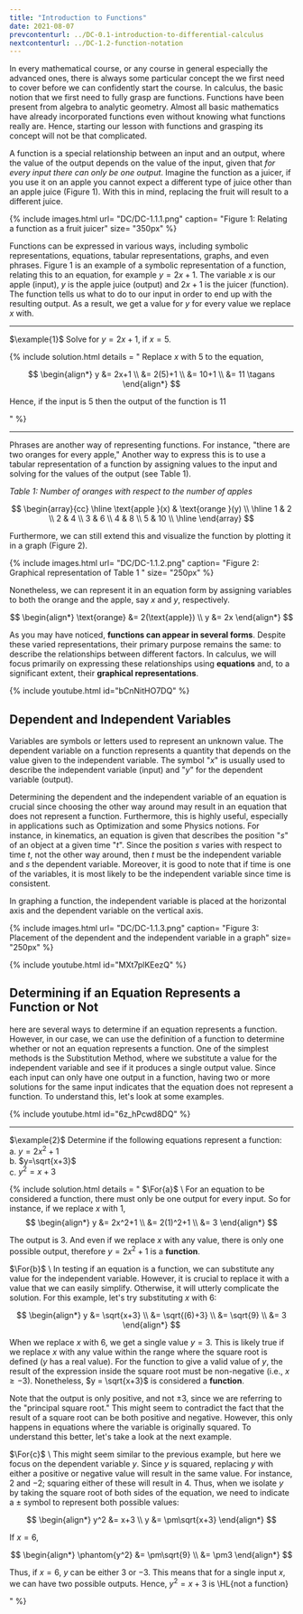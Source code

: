 ```yaml
---
title: "Introduction to Functions"
date: 2021-08-07
prevcontenturl: ../DC-0.1-introduction-to-differential-calculus
nextcontenturl: ../DC-1.2-function-notation
---
```



In every mathematical course, or any course in general especially the advanced ones, there is always some particular concept the we first need to cover before we can confidently start the course. In calculus, the basic notion that we first need to fully grasp are functions. Functions have been present from algebra to analytic geometry. Almost all basic mathematics have already incorporated functions even without knowing what functions really are. Hence, starting our lesson with functions and grasping its concept will not be that complicated. 

A function is a special relationship between an input and an output, where the value of the output depends on the value of the input, given that *for every input there can only be one output*. Imagine the function as a juicer, if you use it on an apple you cannot expect a different type of juice other than an apple juice (Figure 1). With this in mind, replacing the fruit will result to a different juice.


{% include images.html 
    url= "DC/DC-1.1.1.png" 
    caption= "Figure 1: Relating a function as a fruit juicer"
    size= "350px"
%}



Functions can be expressed in various ways, including symbolic representations, equations, tabular representations, graphs, and even phrases. Figure 1 is an example of a symbolic representation of a function, relating this to an equation, for example $y = 2x + 1$. The variable $x$ is our apple (input), $y$ is the apple juice (output) and $2x+1$ is the juicer (function). The function tells us what to do to our input in order to end up with the resulting output. As a result, we get a value for $y$ for every value we replace $x$ with. 


---
$\example{1}$ 
Solve for $y=2x+1$, if $x=5$.

{% include solution.html details = "
Replace $x$ with 5 to the equation,

$$
\begin{align*}
	y &= 2x+1 \\
	   &= 2(5)+1 \\
	   &= 10+1 \\
	   &= 11	\tagans
\end{align*}
$$

Hence, if the input is 5 then the output of the function is 11

"
%}

---

Phrases are another way of representing functions.  For instance, "there are two oranges for every apple," Another way to express this is to use a tabular representation of a function by assigning values to the input and solving for the values of the output (see Table 1). 


*Table 1: Number of oranges with respect to the number of apples*

$$
\begin{array}{cc}
	\hline
	\text{apple }(x) & \text{orange }(y) \\
	\hline
	1 & 2 \\
	2 & 4 \\
	3 & 6 \\
	4 & 8 \\
	5 & 10 \\
	\hline
\end{array}
$$

Furthermore, we can still extend this and visualize the function by plotting it in a graph (Figure 2).

{% include images.html 
    url= "DC/DC-1.1.2.png" 
    caption= "Figure 2: Graphical representation of Table 1
"
    size= "250px"
%}


Nonetheless, we can represent it in an equation form by assigning variables to both the orange and the apple, say $x$ and $y$, respectively. 

$$
\begin{align*}
	\text{orange} &= 2(\text{apple}) \\
	y &= 2x
\end{align*}
$$

As you may have noticed, **functions can appear in several forms**. Despite these varied representations, their primary purpose remains the same: to describe the relationships between different factors. In calculus, we will focus primarily on expressing these relationships using **equations** and, to a significant extent, their **graphical representations**.

{% include youtube.html 
    id="bCnNitHO7DQ" 
%}

## Dependent and Independent Variables
Variables are symbols or letters used to represent an unknown value. The dependent variable on a function represents a quantity that depends on the value given to the independent variable. The symbol "$x$" is usually used to describe the independent variable (input) and "$y$" for the dependent variable (output). 

Determining the dependent and the independent variable of an equation is crucial since choosing the other way around may result in an equation that does not represent a function. Furthermore, this is highly useful, especially in applications such as Optimization and some Physics notions. For instance, in kinematics, an equation is given that describes the position "$s$" of an object at a given time "$t$". Since the position $s$ varies with respect to time $t$, not the other way around, then $t$ must be the independent variable and $s$ the dependent variable. Moreover, it is good to note that if time is one of the variables, it is most likely to be the independent variable since time is consistent.

In graphing a function, the independent variable is placed at the horizontal axis and the dependent variable on the vertical axis.



{% include images.html 
    url= "DC/DC-1.1.3.png" 
    caption= "Figure 3: Placement of the dependent and the independent variable in a graph"
    size= "250px"
%}



{% include youtube.html 
    id="MXt7plKEezQ" 
%}


## Determining if an Equation Represents a Function or Not
here are several ways to determine if an equation represents a function. However, in our case, we can use the definition of a function to determine whether or not an equation represents a function. One of the simplest methods is the Substitution Method, where we substitute a value for the independent variable and see if it produces a single output value. Since each input can only have one output in a function, having two or more solutions for the same input indicates that the equation does not represent a function. To understand this, let's look at some examples.



{% include youtube.html 
    id="6z_hPcwd8DQ" 
%}




---
$\example{2}$
Determine if the following equations represent a function: \
a. $y=2x^2+1$           
b. $y=\sqrt{x+3}$          
c. $y^2=x+3$         


{% include solution.html details = "
$\For{a}$ \\
For an equation to be considered a function, there must only be one output for every input. So for instance, if we replace $x$ with 1,
$$
\begin{align*}
	y &= 2x^2+1 \\
	&= 2(1)^2+1 \\
	&= 3
\end{align*}
$$

The output is 3. And even if we replace $x$ with any value, there is only one possible output, therefore $y=2x^2+1$ is a **function**.


$\For{b}$ \\
In testing if an equation is a function, we can substitute any value for the independent variable. However, it is crucial to replace it with a value that we can easily simplify. Otherwise, it will utterly complicate the solution. For this example, let's try substituting $x$ with 6:

$$
\begin{align*}
	y &= \sqrt{x+3} \\
	&= \sqrt{(6)+3} \\
	&= \sqrt{9} \\
	&= 3
\end{align*}
$$

When we replace $x$ with 6, we get a single value $y = 3$. This is likely true if we replace $x$ with any value within the range where the square root is defined ($y$  has a real value). For the function to give a valid value of  $y$, the result of the expression inside the square root must be non-negative (i.e.,  $x \geq -3$). Nonetheless, $y = \sqrt{x+3}$ is considered a **function**.



Note that the output is only positive, and not $\pm 3$, since we are referring to the "principal square root." This might seem to contradict the fact that the result of a square root can be both positive and negative. However, this only happens in equations where the variable is originally squared. To understand this better, let's take a look at the next example.




$\For{c}$ \\
This might seem similar to the previous example, but here we focus on the dependent variable $y$. Since $y$ is squared, replacing $y$ with either a positive or negative value will result in the same value. For instance, 2 and $-2$; squaring either of these will result in 4. Thus, when we isolate $y$ by taking the square root of both sides of the equation, we need to indicate a $\pm$ symbol to represent both possible values:

$$
\begin{align*}
	y^2 &= x+3 \\
	y &= \pm\sqrt{x+3}
\end{align*}
$$

If $x = 6$,

$$
\begin{align*}
	\phantom{y^2}  &= \pm\sqrt{9} \\
	  &= \pm3
\end{align*}
$$

Thus, if $x=6$, $y$ can be either $3$ or $-3$. This means that for a single input $x$, we can have two possible outputs. Hence, $y^2=x+3$ is \HL{not a function}


"
%}








